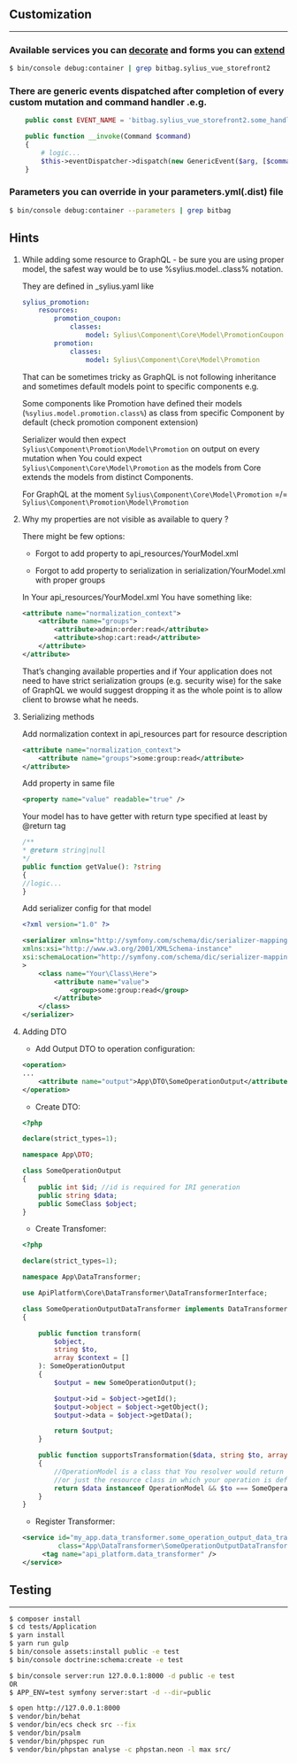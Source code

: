 ## Customization
***

### Available services you can [decorate](https://symfony.com/doc/current/service_container/service_decoration.html) and forms you can [extend](http://symfony.com/doc/current/form/create_form_type_extension.html)
```bash
$ bin/console debug:container | grep bitbag.sylius_vue_storefront2
```

### There are generic events dispatched after completion of every custom mutation and command handler .e.g.

```php
    public const EVENT_NAME = 'bitbag.sylius_vue_storefront2.some_handler.complete';

    public function __invoke(Command $command)
    {
        # logic...
        $this->eventDispatcher->dispatch(new GenericEvent($arg, [$command]), self::EVENT_NAME);
    }
```

### Parameters you can override in your parameters.yml(.dist) file
```bash
$ bin/console debug:container --parameters | grep bitbag
```

## Hints

1. While adding some resource to GraphQL - be sure you are using proper model, the safest way would be to use  %sylius.model.<model>.class% notation. 
   
    They are defined in _sylius.yaml like
    ```yml
    sylius_promotion:
        resources:
            promotion_coupon:
                classes:
                    model: Sylius\Component\Core\Model\PromotionCoupon
            promotion:
                classes:
                    model: Sylius\Component\Core\Model\Promotion
    ```

    That can be sometimes tricky as GraphQL is not following inheritance and sometimes default models point to specific components e.g. 
    
    Some components like Promotion have defined their models (`%sylius.model.promotion.class%`) as class from specific Component by default (check promotion component extension)

    Serializer would then expect `Sylius\Component\Promotion\Model\Promotion` on output on every mutation when You could expect `Sylius\Component\Core\Model\Promotion` as the models from Core extends the models from distinct Components. 

    For GraphQL at the moment `Sylius\Component\Core\Model\Promotion` =/= `Sylius\Component\Promotion\Model\Promotion`


2. Why my properties are not visible as available to query ?
   
    There might be few options:

    * Forgot to add property to api_resources/YourModel.xml

    * Forgot to add property to serialization in serialization/YourModel.xml with proper groups

    In Your api_resources/YourModel.xml  You have something like:

    ```xml
    <attribute name="normalization_context">
        <attribute name="groups">
            <attribute>admin:order:read</attribute>
            <attribute>shop:cart:read</attribute>
        </attribute>
    </attribute>
    ```
    
    That’s changing available properties and if Your application does not need to have strict serialization groups (e.g. security wise) 
    for the sake of GraphQL we would suggest dropping it as the whole point is to allow client to browse what he needs.


3.  Serializing methods
    
    Add normalization context in api_resources part for resource description
    
    ```xml
    <attribute name="normalization_context">
        <attribute name="groups">some:group:read</attribute>
    </attribute>
    ```
    
    Add property in same file
    
    ```xml
    <property name="value" readable="true" />
    ```
    
    Your model has to have getter with return type specified at least by @return tag
    
    ```php
    /**
    * @return string|null
    */
    public function getValue(): ?string
    {
    //logic...
    }
    ```

    Add serializer config for that model
    ```xml
    <?xml version="1.0" ?>
    
    <serializer xmlns="http://symfony.com/schema/dic/serializer-mapping"
    xmlns:xsi="http://www.w3.org/2001/XMLSchema-instance"
    xsi:schemaLocation="http://symfony.com/schema/dic/serializer-mapping https://symfony.com/schema/dic/serializer-mapping/serializer-mapping-1.0.xsd"
    >
        <class name="Your\Class\Here">
            <attribute name="value">
                <group>some:group:read</group>
            </attribute>
        </class>
    </serializer>
    ```

4. Adding DTO

    * Add Output DTO to operation configuration:
   
    ```xml
    <operation>
    ...
        <attribute name="output">App\DTO\SomeOperationOutput</attribute>
    </operation>
    ```
    * Create DTO:
    ```php
    <?php
    
    declare(strict_types=1);
   
    namespace App\DTO;
    
    class SomeOperationOutput
    {
        public int $id; //id is required for IRI generation
        public string $data;
        public SomeClass $object;
    }
    ```

    * Create Transfomer:
    ```php
    <?php
   
    declare(strict_types=1);
    
    namespace App\DataTransformer;
    
    use ApiPlatform\Core\DataTransformer\DataTransformerInterface;
    
    class SomeOperationOutputDataTransformer implements DataTransformerInterface
    {
    
        public function transform(
            $object, 
            string $to, 
            array $context = []
        ): SomeOperationOutput
        {
            $output = new SomeOperationOutput();
    
            $output->id = $object->getId();
            $output->object = $object->getObject();
            $output->data = $object->getData();
    
            return $output;
        }
    
        public function supportsTransformation($data, string $to, array $context = []): bool
        {
            //OperationModel is a class that You resolver would return 
            //or just the resource class in which your operation is defined
            return $data instanceof OperationModel && $to === SomeOperationOutput::class;
        }
    }
   ```
   
    * Register Transformer:
   ```xml
   <service id="my_app.data_transformer.some_operation_output_data_transformer"
            class="App\DataTransformer\SomeOperationOutputDataTransformer">
        <tag name="api_platform.data_transformer" />
   </service>
   ```

## Testing
***
```bash
$ composer install
$ cd tests/Application
$ yarn install
$ yarn run gulp
$ bin/console assets:install public -e test
$ bin/console doctrine:schema:create -e test

$ bin/console server:run 127.0.0.1:8000 -d public -e test
OR
$ APP_ENV=test symfony server:start -d --dir=public

$ open http://127.0.0.1:8000
$ vendor/bin/behat
$ vendor/bin/ecs check src --fix
$ vendor/bin/psalm
$ vendor/bin/phpspec run
$ vendor/bin/phpstan analyse -c phpstan.neon -l max src/
```
